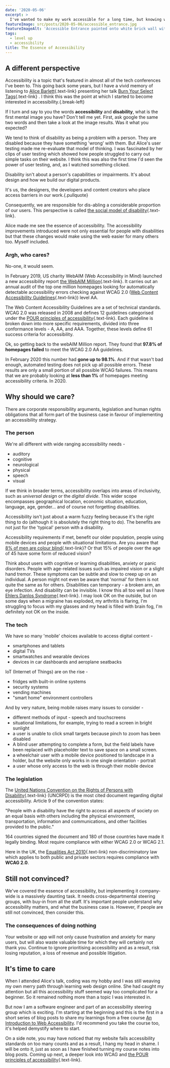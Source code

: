 ```yaml
---
date: '2020-05-06'
excerpt: >
  I've wanted to make my work accessible for a long time, but knowing where to start has eluded me. Well no more! I've taken a course, I'm writing my notes and this is the first post getting to grips with what exactly is the essence of accessibility?
featureImage: src/posts/2020-05-06/accessible_entrance.jpg
featureImageAlt: 'Accessible Entrance painted onto white brick wall with black arrow pointing right'
tags:
  - level up
  - accessibility
title: The Essence of Accessibility
---
```


## A different perspective

Accessibility is a topic that's featured in almost all of the tech conferences I've been to. This going back some years, but I have a vivid memory of listening to [Alice Barlett][1]{.text-link} presenting her talk [Burn Your Select Tags][2]{.text-link} . I think this was the point at which I started to become interested in accessibility.{.break-left}

If I turn and say to you the words **accessibility** and **disability**, what is the first mental image you have? Don't tell me yet. First, ask google the same two words and then take a look at the image results. Was it what you expected?

We tend to think of disability as being a problem with a person. They are disabled because they have something 'wrong' with them. But Alice's user testing made me re-evaluate that model of thinking. I was fascinated by her clips of user testing which showed how people struggled to carry out simple tasks on their website. I think this was also the first time I'd seen the power of user testing, and, as I watched something clicked.

Disability isn't about a person's capabilities or impairments. It's about design and how we build our digital products.

It's us, the designers, the developers and content creators who place access barriers in our work.{.pullquote}

Consequently, we are responsible for dis-abling a considerable proportion of our users. This perspective is called [the social model of disability][3]{.text-link}.

Alice made me see the essence of accessibility. The accessibility improvements introduced were not only essential for people with disabilities but that these changes would make using the web easier for many others too. Myself included.

### Argh, who cares?

No-one, it would seem.

In February 2019, US charity WebAIM (Web Accessibility in Mind) launched a new accessibility report [the WebAIM Million][4]{.text-link}. It carries out an annual audit of the top one million homepages looking for automatically detectable accessibility errors checking against WCAG 2.0 ([Web Content Accessibility Guidelines][5]{.text-link}) level AA.

The Web Content Accessibility Guidelines are a set of technical standards. WCAG 2.0 was released in 2008 and defines 12 guidelines categorised under the [POUR principles of accessibility][6]{.text-link}. Each guideline is broken down into more specific requirements, divided into three conformance levels - A, AA, and AAA. Together, these levels define 61 success criteria for accessibility.

Ok, so getting back to the webAIM Million report. They found that **97.8% of homepages failed** to meet the WCAG 2.0 AA guidelines.

In February 2020 this number had **gone up to 98.1%**. And if that wasn't bad enough, automated testing does not pick up all possible errors. These results are only a small portion of all possible WCAG failures. This means that we are probably looking at **less than 1%** of homepages meeting accessibility criteria. In 2020.

## Why should we care?

There are corporate responsibility arguments, legislation and human rights obligations that all form part of the business case in favour of implementing an accessibility strategy.

### The person

We're all different with wide ranging accessibility needs -

  * auditory
  * cognitive
  * neurological
  * physical
  * speech
  * visual

If we think in broader terms, accessibility overlaps into areas of inclusivity, such as _universal design_ or the _digital divide_. This wider scope encompasses geographical location, economic situation, education, language, age, gender... and of course not forgetting disabilities.

Accessibility isn't just about a warm fuzzy feeling because it's the right thing to do (although it is absolutely the right thing to do). The benefits are not just for the 'typical' person with a disability.

Accessibility requirements if met, benefit our older population, people using mobile devices and people with situational limitations. Are you aware that [8% of men are colour blind][7]{.text-link}? Or that 15% of people over the age of 45 have some form of reduced vision?

Think about users with cognitive or learning disabilities, anxiety or panic disorders. People with age-related issues such as impaired vision or a slight hand tremor. These symptoms can be subtle and slow to creep up on an individual. A person might not even be aware that 'normal' for them is not quite the same as for others. Disabilities can temporary - a broken arm, an eye infection. And disability can be invisible. I know this all too well as I have [Ehlers Danlos Syndrome][8]{.text-link}. I may look OK on the outside, but on some days when a migraine has exploded, my arthritis is flaring, I'm struggling to focus with my glasses and my head is filled with brain fog, I'm definitely not OK on the inside.


### The tech

We have so many 'mobile' choices available to access digital content -

  * smartphones and tablets
  * digital TVs
  * smartwatches and wearable devices
  * devices in car dashboards and aeroplane seatbacks

IoT (Internet of Things) are on the rise -

  * fridges with built-in online systems
  * security systems
  * vending machines
  * "smart home" environment controllers

And by very nature, being mobile raises many issues to consider -

  * different methods of input - speech and touchscreens
  * situational limitations, for example, trying to read a screen in bright sunlight
  * a user is unable to click small targets because pinch to zoom has been disabled
  * A blind user attempting to complete a form, but the field labels have been replaced with placeholder text to save space on a small screen.
  * a wheelchair user with a mobile device positioned to landscape in a holder, but the website only works in one single orientation - portrait
  * a user whose only access to the web is through their mobile device

### The legislation

The [United Nations Convention on the Rights of Persons with Disability][9]{.text-link} (UNCRPD) is the most cited document regarding digital accessibility. Article 9 of the convention states:

"People with a disability have the right to access all aspects of society on an equal basis with others including the physical environment, transportation, information and communications, and other facilities provided to the public."

164 countries signed the document and 180 of those countries have made it legally binding. Most require compliance with either WCAG 2.0 or WCAG 2.1.

Here in the UK, the [Equalities Act 2010][10]{.text-link} non-discriminatory law which applies to both public and private sectors requires compliance with **WCAG 2.0**.

## Still not convinced?

We've covered the essence of accessibility, but implementing it company-wide is a massively daunting task. It needs cross-departmental steering groups, with buy-in from all the staff. It's important people understand why accessibility matters, and what the business case is. However, if people are still not convinced, then consider this.

### The consequences of doing nothing

Your website or app will not only cause frustration and anxiety for many users, but will also waste valuable time for which they will certainly not thank you. Continue to ignore prioritising accessibility and as a result, risk losing reputation, a loss of revenue and possible litigation.

## It's time to care

When I attended Alice's talk, coding was my hobby and I was still weaving my own merry path through learning web design online. She had caught my attention but all this accessibility stuff seemed way too complicated for a beginner. So it remained nothing more than a topic I was interested in.

But now I am a software engineer and part of an accessibility steering group which is exciting. I'm starting at the beginning and this is the first in a short series of blog posts to share my learnings from a free course [An Introduction to Web Accessibility][11]. I'd recommend you take the course too, it's helped demystify where to start.

On a side note, you may have noticed that my website fails accessibility standards on too many counts and as a result, I hang my head in shame. I will be onto it, just as soon as I have finished turning my course notes into blog posts. Coming up next, a deeper look into WCAG and [the POUR principles of accessibility][6]{.text-link}.

 [1]: https://alicebartlett.co.uk/
 [2]: https://www.youtube.com/watch?v=CUkMCQR4TpY
 [3]: https://rcni.com/hosted-content/rcn/first-steps/social-model-of-disability
 [4]: https://webaim.org/projects/million/
 [5]: https://www.w3.org/WAI/standards-guidelines/wcag/
 [6]: https://shecodes.co.uk/understanding-the-pour-principles-of-accessibility/
 [7]: http://www.colourblindawareness.org/colour-blindness/
 [8]: https://www.ehlers-danlos.org/what-is-eds/
 [9]: https://www.un.org/development/desa/disabilities/convention-on-the-rights-of-persons-with-disabilities.html
 [10]: https://www.equalityhumanrights.com/en/equality-act-2010/what-equality-act
 [11]: https://courses.edx.org/courses/course-v1:W3Cx+WAI0.1x+3T2019/course/
